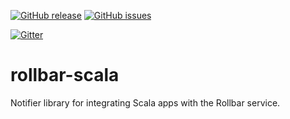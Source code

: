 [![GitHub release](https://img.shields.io/github/release/storecove/rollbar-scala.svg)](https://github.com/storecove/rollbar-scala/releases) [![GitHub issues](https://img.shields.io/github/issues/storecove/rollbar-scala.svg)](https://github.com/storecove/rollbar-scala/issues)

[![Gitter](https://badges.gitter.im/Join%20Chat.svg)](https://gitter.im/storecove/rollbar-scala?utm_source=badge&utm_medium=badge&utm_campaign=pr-badge)

# rollbar-scala
Notifier library for integrating Scala apps with the Rollbar service.
